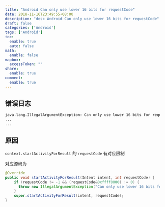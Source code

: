 ```yaml
---
title: "Android Can only use lower 16 bits for requestCode"
date: 2018-11-16T23:49:55+08:00
description: "desc Android Can only use lower 16 bits for requestCode"
draft: false
categories: ['Android']
tags: ['Android']
toc:
  enable: true
  auto: false
math:
  enable: false
mapbox:
  accessToken: ""
share:
  enable: true
comment:
  enable: true
---
```


## 错误日志

```bash
java.lang.IllegalArgumentException: Can only use lower 16 bits for requestCode
...
...
```

## 原因

`context.startActivityForResult` 的 `requestCode` 有对应限制

对应源码为

```java
@Override
public void startActivityForResult(Intent intent, int requestCode) {
    if (requestCode != -1 && (requestCode&0xffff0000) != 0) {
      throw new IllegalArgumentException("Can only use lower 16 bits for requestCode");
    }
    super.startActivityForResult(intent, requestCode);
}
```